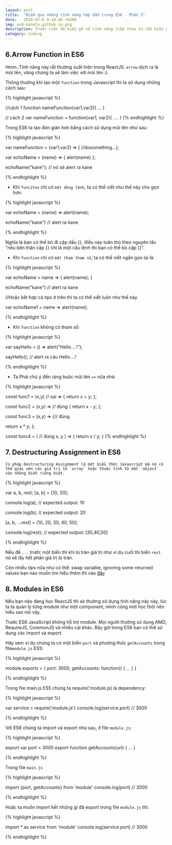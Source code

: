 ```yaml
---
layout: post
title:  "Điểm qua những tính năng hấp dẫn trong ES6 - Phần 3"
date:   2018-07-6 9:18:40 +0200
img: es6-kanetu.github.io.png
description: Trước tiên để hiểu gõ về tính năng tiếp theo ta cần hiểu gõ Object trong Javacript là gì, nếu ai đã hiểu rồi thì có thể scoll xuống mục 5.
category: Coding
---
```



## 6.Arrow Function in ES6

Hmm..Tính năng này rất thường xuất hiện trong ReactJS. `arrow` dịch ra là mũi tên, vâng chúng ta sẽ làm việc với mũi tên :).

Thông thường khi tạo một `function` trong Javascript thì ta sử dụng những cách sau: 

{% highlight javascript %}

//cách 1
function nameFunction(var1,var2){
  ...
}

// cách 2
var nameFunction = function(var1, var2){
  ....
}
{% endhighlight %}

Trong ES6 ta tạo đơn giản hơn bằng cách sử dụng mũi tên như sau:

{% highlight javascript %}

var nameFunction = (var1,var2) => { //dosomething...};

var echoName = (name) => { 
  alert(name)
};

echoName("kane"); // nó sẽ alert ra kane

{% endhighlight %}

- Khi `funciton` chỉ có `một dòng lệnh`, ta có thể viết như thế này cho gọn hơn.

{% highlight javascript %}

var echoName = (name) => alert(name);

echoName("kane") // alert ra kane

{% endhighlight %}

Nghĩa là bạn có thể bỏ đi cặp dấu {}, điều này tuân thủ theo nguyên tắc "nếu bên thân cặp {} chỉ là một câu lệnh thì bạn có thể bỏ cặp {}".

- Khi `function` chỉ có `một tham tham số`, ta có thể viết ngắn gọn lại là:

{% highlight javascript %}

var echoName = name => {
  alert(name);
}

echoName("kane") // alert ra kane

//Hoặc kết hợp cả tips ở trên thì ta có thể viết luôn như thế này

var echoName1 = name => alert(name);

{% endhighlight %}

- Khi `function` không có tham số:

{% highlight javascript %}

var sayHello = () => alert("Hello....!");

sayHello(); // alert ra câu Hello....!

{% endhighlight %}

- Ta Phải chú ý đến ràng buộc mũi tên `=>` nữa nhá:

{% highlight javascript %}

const func1 = (x,y) // sai
=> {
  return x + y;
};

const func2 = (x,y) => // đúng
{
  return x - y;
};

const func3 = (x,y) => {// đúng

  return x * y;
};

const func4 = ( // đúng
x,
y
) => {
  return x / y;
}
{% endhighlight %}

## 7. Destructuring Assignment in ES6

```
Cú pháp Destructuring Assignment là một biểu thức Javascript mà nó có thể giải nén các giá trị từ `array` hoặc thuộc tính từ một `object` vào những biến riêng biệt.
```

{% highlight javascript %}

var a, b, rest;
[a, b] = [10, 20];

console.log(a);
// expected output: 10

console.log(b);
// expected output: 20

[a, b, ...rest] = [10, 20, 30, 40, 50];

console.log(rest);
// expected output: [30,40,50]

{% endhighlight %}

Nếu để `...` trước một biến thì khi bị tràn giá trị như ví dụ cuối thì biến `rest` nó sẽ lấy hết phần giá trị bị tràn.

Còn nhiều tips nữa như có thể: swap variable, ignoring some returned values bạn nào muốn tìm hiểu thêm thì vào <a href="https://developer.mozilla.org/en-US/docs/Web/JavaScript/Reference/Operators/Destructuring_assignment">đây</a>

## 8. Modules in ES6

Nếu bạn nào đang học ReactJS thì sẽ thường sử dụng tính năng này này, lúc ta ta quản lý từng module như một component, mình cũng mới học thôi nên hiểu sao nói vậy.

Trước ES6 JavaScript không hỗ trợ module. Mọi người thường sử dụng AMD, RequireJS, CommonJS và nhiều cái khác. Bây giờ trong ES6 bạn có thể sử dụng các import và export.

Hãy xem ví dụ chúng ta có một biến `port` và phương thức `getAccounts` trong file`module.js` ES5:

{% highlight javascript %}

module.exports = {
  port: 3000,
  getAccounts: function() {
    ...
  }
}

{% endhighlight %}

Trong file main.js ES5 chúng ta require('module.js) là dependency:

{% highlight javascript %}

var service = require('module.js')
console.log(service.port) // 3000

{% endhighlight %}

Với ES6 chúng ta import và export như sau, ở file `module.js`:

{% highlight javascript %}

export var port = 3000
export function getAccounts(url) {
  ...
}

{% endhighlight %}

Trong file `main.js`

{% highlight javascript %}

import {port, getAccounts} from 'module'
console.log(port) // 3000

{% endhighlight %}

Hoặc ta muốn import hết những gì đã export trong file `module.js` thì:

{% highlight javascript %}

import * as service from 'module'
console.log(service.port) // 3000

{% endhighlight %}